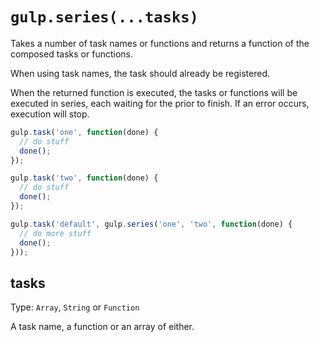 <!-- front-matter
id: api-gulp-series
title: gulp.series()
hide_title: true
sidebar_label: gulp.series()
-->

# `gulp.series(...tasks)`

Takes a number of task names or functions and returns a function of the composed
tasks or functions.

When using task names, the task should already be registered.

When the returned function is executed, the tasks or functions will be executed
in series, each waiting for the prior to finish. If an error occurs,
execution will stop.

```js
gulp.task('one', function(done) {
  // do stuff
  done();
});

gulp.task('two', function(done) {
  // do stuff
  done();
});

gulp.task('default', gulp.series('one', 'two', function(done) {
  // do more stuff
  done();
}));
```

## tasks
Type: `Array`, `String` or `Function`

A task name, a function or an array of either.
